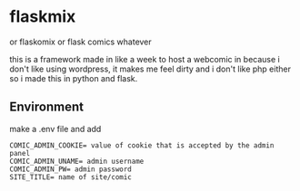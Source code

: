 # flaskmix
or flaskomix
or flask comics
whatever

this is a framework made in like a week to host a webcomic in because i don't like using wordpress, it makes me feel dirty and i don't like php either so i made this in python and flask. 


## Environment
make a .env file and add
```
COMIC_ADMIN_COOKIE= value of cookie that is accepted by the admin panel
COMIC_ADMIN_UNAME= admin username
COMIC_ADMIN_PW= admin password
SITE_TITLE= name of site/comic
```